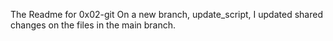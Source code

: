 The Readme for 0x02-git
On a new branch, update_script, I updated shared changes on the files in the main branch.
